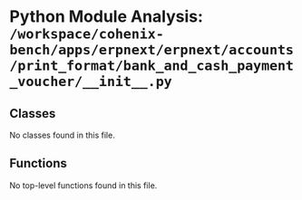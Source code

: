 # Python Module Analysis: `/workspace/cohenix-bench/apps/erpnext/erpnext/accounts/print_format/bank_and_cash_payment_voucher/__init__.py`

## Classes

No classes found in this file.


## Functions

No top-level functions found in this file.
